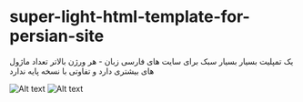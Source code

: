 # super-light-html-template-for-persian-site
یک تمپلیت بسیار بسیار سبک برای سایت های فارسی زبان - هر ورژن بالاتر تعداد ماژول های بیشتری دارد و تفاوتی با نسخه پایه ندارد


![Alt text](/main/super%20light%20persian%20template'.png?raw=true "super light html template persians")
![Alt text](/../main/super%20light%20persian%20template'.png?raw=true "Optional Title")


